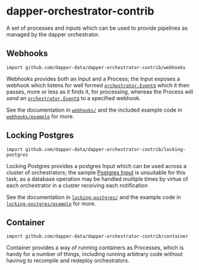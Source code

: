 # dapper-orchestrator-contrib

A set of processes and inputs which can be used to provide pipelines as managed by the dapper orchestrator.

## Webhooks

`import github.com/dapper-data/dapper-orchestrator-contrib/webhooks`

Webhooks provides both an Input and a Process; the Input exposes a webhook which listens for well formed [`orchestrator.Event`s](https://pkg.go.dev/github.com/dapper-data/dapper-orchestrator#Event) which it then passes, more or less as it finds it, for processing, whereas the Process will _send_ an [`orchestrator.Event`s](https://pkg.go.dev/github.com/dapper-data/dapper-orchestrator#Event) to a specified webhook.

See the documentation in [`webhooks/`](webhooks/) and the included example code in [`webhooks/example`](webhooks/example) for more.

## Locking Postgres

`import github.com/dapper-data/dapper-orchestrator-contrib/locking-postgres`

Locking Postgres provides a postgres Input which can be used across a cluster of orchestrators; the sample [Postgres Input](https://pkg.go.dev/github.com/dapper-data/dapper-orchestrator#PostgresInput) is unsuitable for this task, as a database operation may be handled multiple times by virtue of each orchestrator in a cluster receiving each notification

See the documentation in [`locking-postgres/`](locking-postgres/) and the example code in [`locking-postgres/example`](locking-postgres/example) for more.

## Container

`import github.com/dapper-data/dapper-orchestrator-contrib/container`

Container provides a way of running containers as Processes, which is handy for a number of things, including running arbitrary code without havinvg to recompile and redeploy orchestrators.
